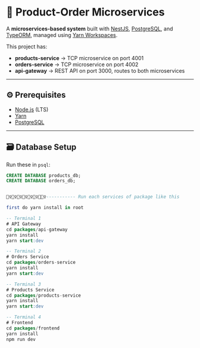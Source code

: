 # 🧩 Product-Order Microservices

A **microservices-based system** built with [NestJS](https://nestjs.com/), [PostgreSQL](https://www.postgresql.org/), and [TypeORM](https://typeorm.io/), managed using [Yarn Workspaces](https://classic.yarnpkg.com/en/docs/workspaces/).

This project has:

- **products-service** → TCP microservice on port 4001
- **orders-service** → TCP microservice on port 4002
- **api-gateway** → REST API on port 3000, routes to both microservices

---

## ⚙️ Prerequisites

- [Node.js](https://nodejs.org/) (LTS)
- [Yarn](https://classic.yarnpkg.com/en/docs/install/)
- [PostgreSQL](https://www.postgresql.org/download/)

---

## 🗃️ Database Setup

Run these in `psql`:

```sql
CREATE DATABASE products_db;
CREATE DATABASE orders_db;


🏃‍♀️🏃‍♀️🏃‍♀️🏃‍♀️🏃‍♀️🏃‍♀️🏃🏃‍♀️----------- Run each services of package like this

first do yarn install in root

-- Terminal 1
# API Gateway
cd packages/api-gateway
yarn install
yarn start:dev

-- Terminal 2
# Orders Service
cd packages/orders-service
yarn install
yarn start:dev

-- Terminal 3
# Products Service
cd packages/products-service
yarn install
yarn start:dev

-- Terminal 4
# Frontend
cd packages/frontend
yarn install
npm run dev

